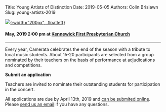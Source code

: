 Title: Young Artists of Distinction
Date: 2019-05-05
Authors: Colin Brislawn
Slug: young-artists-2019


[![ ]({filename}/images/2018-2019/YoungArtists400.jpg){:width="200px", .floatleft}]({filename}./YoungArtists2019.md)

#### May, 2019 2:00 pm at [Kennewick First Presbyterian Church](https://www.google.com/maps/place/Kennewick+First+Presbyterian+Church)

---

Every year, Camerata celebrates the end of the season with a tribute to local music students.  About 15-20 participants are selected from a group nominated by their teachers on the basis of performance at adjudications and competitions.

**Submit an application**

Teachers are invited to nominate their outstanding students for participation in the concert.

All applications are due by April 13th, 2019 and [can be submited online](https://docs.google.com/forms/d/e/1FAIpQLSdD9urlulZphMZ1c4eUhopvWvWLDDBsf2clzJklpdpMbzmhrg/viewform?usp=sf_link). Please [send us an email](mailto:youngartists@cameratamusica.com) if you have any questions.
